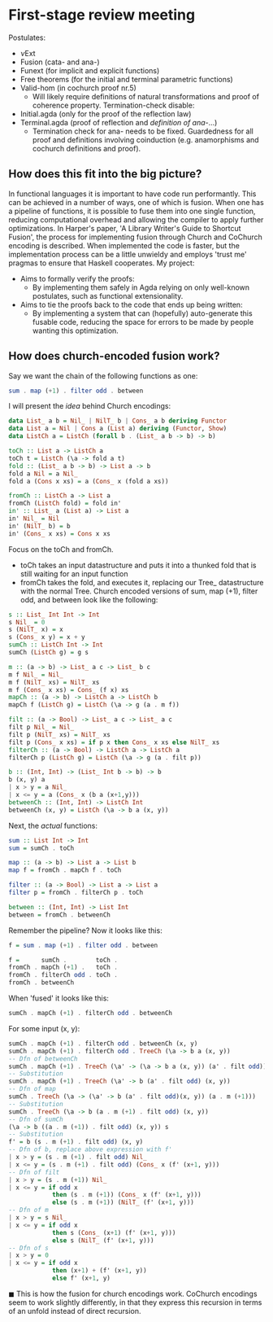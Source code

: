 # First-stage review meeting

Postulates:
- $\nu$Ext
- Fusion (cata- and ana-)
- Funext (for implicit and explicit functions)
- Free theorems (for the initial and terminal parametric functions)
- Valid-hom (in cochurch proof nr.5)
	- Will likely require definitions of natural transformations and proof of coherence property.
Termination-check disable:
- Initial.agda (only for the proof of the reflection law)
- Terminal.agda (proof of reflection and _definition of ana-_...)
	- Termination check for ana- needs to be fixed.
Guardedness for all proof and definitions involving coinduction (e.g. anamorphisms and cochurch definitions and proof).


## How does this fit into the big picture?
In functional languages it is important to have code run performantly.
This can be achieved in a number of ways, one of which is fusion.
When one has a pipeline of functions, it is possible to fuse them into one single function, reducing computational overhead and allowing the compiler to apply further optimizations.
In Harper's paper, 'A Library Writer's Guide to Shortcut Fusion', the process for implementing fusion through Church and CoChurch encoding is described.
When implemented the code is faster, but the implementation process can be a little unwieldy and employs 'trust me' pragmas to ensure that Haskell cooperates.
My project:
- Aims to formally verify the proofs:
	- By implementing them safely in Agda relying on only well-known postulates, such as functional extensionality.
- Aims to tie the proofs back to the code that ends up being written:
	- By implementing a system that can (hopefully) auto-generate this fusable code, reducing the space for errors to be made by people wanting this optimization.

## How does church-encoded fusion work?
Say we want the chain of the following functions as one:
```haskell
sum . map (+1) . filter odd . between
```

I will present the _idea_ behind Church encodings:
```haskell
data List_ a b = Nil_ | NilT_ b | Cons_ a b deriving Functor
data List a = Nil | Cons a (List a) deriving (Functor, Show)
data ListCh a = ListCh (forall b . (List_ a b -> b) -> b)

toCh :: List a -> ListCh a
toCh t = ListCh (\a -> fold a t)
fold :: (List_ a b -> b) -> List a -> b
fold a Nil = a Nil_
fold a (Cons x xs) = a (Cons_ x (fold a xs))

fromCh :: ListCh a -> List a
fromCh (ListCh fold) = fold in'
in' :: List_ a (List a) -> List a
in' Nil_ = Nil
in' (NilT_ b) = b
in' (Cons_ x xs) = Cons x xs
```
Focus on the toCh and fromCh.
- toCh takes an input datastructure and puts it into a thunked fold that is still waiting for an input function
- fromCh takes the fold, and executes it, replacing our Tree_ datastructure with the normal Tree.
Church encoded versions of sum, map (+1), filter odd, and between look like the following:
```haskell
s :: List_ Int Int -> Int
s Nil_ = 0
s (NilT_ x) = x
s (Cons_ x y) = x + y
sumCh :: ListCh Int -> Int
sumCh (ListCh g) = g s

m :: (a -> b) -> List_ a c -> List_ b c
m f Nil_ = Nil_
m f (NilT_ xs) = NilT_ xs
m f (Cons_ x xs) = Cons_ (f x) xs
mapCh :: (a -> b) -> ListCh a -> ListCh b
mapCh f (ListCh g) = ListCh (\a -> g (a . m f))

filt :: (a -> Bool) -> List_ a c -> List_ a c
filt p Nil_ = Nil_
filt p (NilT_ xs) = NilT_ xs
filt p (Cons_ x xs) = if p x then Cons_ x xs else NilT_ xs
filterCh :: (a -> Bool) -> ListCh a -> ListCh a
filterCh p (ListCh g) = ListCh (\a -> g (a . filt p))

b :: (Int, Int) -> (List_ Int b -> b) -> b
b (x, y) a
| x > y = a Nil_
| x <= y = a (Cons_ x (b a (x+1,y)))
betweenCh :: (Int, Int) -> ListCh Int
betweenCh (x, y) = ListCh (\a -> b a (x, y))
```
Next, the _actual_ functions:
```haskell
sum :: List Int -> Int
sum = sumCh . toCh

map :: (a -> b) -> List a -> List b
map f = fromCh . mapCh f . toCh

filter :: (a -> Bool) -> List a -> List a
filter p = fromCh . filterCh p . toCh

between :: (Int, Int) -> List Int
between = fromCh . betweenCh
```
Remember the pipeline? Now it looks like this:
```haskell
f = sum . map (+1) . filter odd . between

f =	     sumCh .        toCh .
fromCh . mapCh (+1) .   toCh .
fromCh . filterCh odd . toCh .
fromCh . betweenCh
```
When 'fused' it looks like this:
```haskell
sumCh . mapCh (+1) . filterCh odd . betweenCh
```
For some input (x, y):
```haskell
sumCh . mapCh (+1) . filterCh odd . betweenCh (x, y)
sumCh . mapCh (+1) . filterCh odd . TreeCh (\a -> b a (x, y))
-- Dfn of betweenCh
sumCh . mapCh (+1) . TreeCh (\a' -> (\a -> b a (x, y)) (a' . filt odd))
-- Substitution
sumCh . mapCh (+1) . TreeCh (\a' -> b (a' . filt odd) (x, y))
-- Dfn of map
sumCh . TreeCh (\a -> (\a' -> b (a' . filt odd)(x, y)) (a . m (+1)))
-- Substitution
sumCh . TreeCh (\a -> b (a . m (+1) . filt odd) (x, y))
-- Dfn of sumCh
(\a -> b ((a . m (+1)) . filt odd) (x, y)) s
-- Substitution
f' = b (s . m (+1) . filt odd) (x, y)
-- Dfn of b, replace above expression with f'
| x > y = (s . m (+1) . filt odd) Nil_
| x <= y = (s . m (+1) . filt odd) (Cons_ x (f' (x+1, y)))
-- Dfn of filt 
| x > y = (s . m (+1)) Nil_
| x <= y = if odd x
            then (s . m (+1)) (Cons_ x (f' (x+1, y)))
            else (s . m (+1)) (NilT_ (f' (x+1, y)))
-- Dfn of m
| x > y = s Nil_
| x <= y = if odd x
            then s (Cons_ (x+1) (f' (x+1, y)))
            else s (NilT_ (f' (x+1, y)))
-- Dfn of s
| x > y = 0
| x <= y = if odd x
            then (x+1) + (f' (x+1, y))
            else f' (x+1, y)
```
$\blacksquare$
This is how the fusion for church encodings work.
CoChurch encodings seem to work slightly differently, in that they express this recursion in terms of an unfold instead of direct recursion.